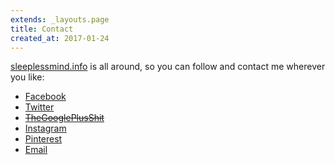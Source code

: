 ```yaml
---
extends: _layouts.page
title: Contact
created_at: 2017-01-24
---
```


[sleeplessmind.info](/) is all around, so you can follow and contact me wherever you like:

* [Facebook](https://www.facebook.com/sleeplessmind.info/)
* [Twitter](https://twitter.com/slmd_info)
* <span style="text-decoration: line-through;">[TheGooglePlusShit](https://plus.google.com/b/112045951860210277097/112045951860210277097)</span>
* [Instagram](https://www.instagram.com/sleeplessmind.info/)
* [Pinterest](https://www.pinterest.com/slmd_info/)
* [Email](mailto:guill@sleeplessmind.info)
